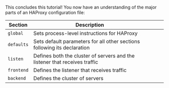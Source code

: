 This concludes this tutorial! You now have an understanding of the major parts of an HAProxy configuration file:

| Section  | Description                                                                   |   |   |   |
|----------|-------------------------------------------------------------------------------|---|---|---|
| `global`   | Sets process-level instructions for HAProxy                                 |   |   |   |
| `defaults` | Sets default parameters for all other sections following its declaration    |   |   |   |
| `listen`   |  Defines both the cluster of servers and the listener that receives traffic |   |   |   |
| `frontend` | Defines the listener that receives traffic                                  |   |   |   |
| `backend`  | Defines the cluster of servers                                              |   |   |   |